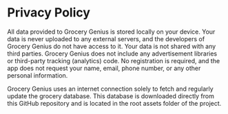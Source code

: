 # Privacy Policy

All data provided to Grocery Genius is stored locally on your device. Your data is never uploaded to any external servers, and the developers of Grocery Genius do not have access to it. Your data is not shared with any third parties. Grocery Genius does not include any advertisement libraries or third-party tracking (analytics) code. No registration is required, and the app does not request your name, email, phone number, or any other personal information.

Grocery Genius uses an internet connection solely to fetch and regularly update the grocery database. This database is downloaded directly from this GitHub repository and is located in the root assets folder of the project.
